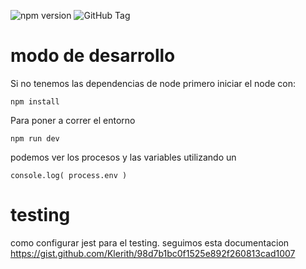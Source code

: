 <!-- Badge de versión npm -->
![npm version](https://img.shields.io/badge/version-0.0.2-blue)
![GitHub Tag](https://img.shields.io/github/v/tag/Cmonroyz/node?label=tag&color=green)

# modo de desarrollo
Si no tenemos las dependencias de node primero iniciar el node con:
```
npm install
```
Para poner a correr el entorno
```
npm run dev
```

podemos ver los procesos y las variables utilizando un 
```
console.log( process.env )
```

# testing
como configurar jest para el testing. seguimos esta documentacion
https://gist.github.com/Klerith/98d7b1bc0f1525e892f260813cad1007
